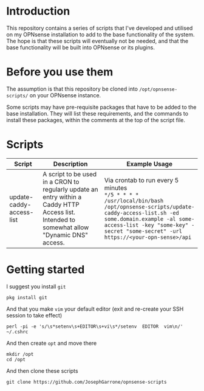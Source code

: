 # Introduction

This repository contains a series of scripts that I've developed and utilised on my OPNsense installation to add to the base functionality of the system. The hope is that these scripts will eventually not be needed, and that the base functionality will be built into OPNsense or its plugins.

# Before you use them

The assumption is that this repository be cloned into `/opt/opnsense-scripts/` on your OPNsense instance.

Some scripts may have pre-requisite packages that have to be added to the base installation. They will list these requirements, and the commands to install these packages, within the comments at the top of the script file.

# Scripts

| Script | Description | Example Usage |
| ------ | ----------- | ----- |
| update-caddy-access-list | A script to be used in a CRON to regularly update an entry within a Caddy HTTP Access list. Intended to somewhat allow "Dynamic DNS" access. | Via crontab to run every 5 minutes<br/> ```*/5 * * * * /usr/local/bin/bash /opt/opnsense-scripts/update-caddy-access-list.sh -ed some.domain.example -al some-access-list -key "some-key" -secret "some-secret" -url https://<your-opn-sense>/api```

# Getting started
I suggest you install `git`
```
pkg install git
```
And that you make `vim` your default editor (exit and re-create your SSH session to take effect)
```
perl -pi -e 's/\s*setenv\s+EDITOR\s+vi\s*/setenv  EDITOR  vim\n/' ~/.cshrc
```
And then create `opt` and move there
```
mkdir /opt
cd /opt
```
And then clone these scripts
```
git clone https://github.com/JosephGarrone/opnsense-scripts
```